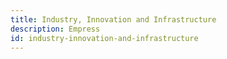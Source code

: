 ```yaml
---
title: Industry, Innovation and Infrastructure
description: Empress
id: industry-innovation-and-infrastructure
---
```

